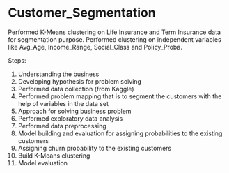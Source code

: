 # Customer_Segmentation
Performed K-Means clustering on Life Insurance and Term Insurance data for segmentation purpose.
Performed clustering on independent variables like Avg_Age, Income_Range, Social_Class and Policy_Proba.

Steps:

1. Understanding the business
2. Developing hypothesis for problem solving
3. Performed data collection (from Kaggle)
4. Performed problem mapping that is to segment the customers with the help of variables in the data set
5. Approach for solving business problem
6. Performed exploratory data analysis
7. Performed data preprocessing
8. Model building and evaluation for assigning probabilities to the existing customers
9. Assigning churn probability to the existing customers
10. Build K-Means clustering
11. Model evaluation
